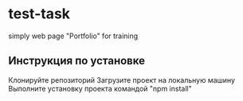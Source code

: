 # test-task
simply web page "Portfolio" for training

## Инструкция по установке
Клонируйте репозиторий
Загрузите проект на локальную машину
Выполните установку проекта командой "npm install"
